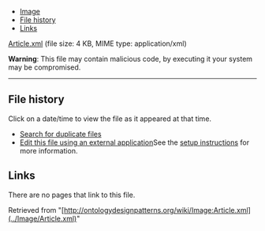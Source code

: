 * [Image](../Image/Article.xml#file)
* [File history](../Image/Article.xml#filehistory)
* [Links](../Image/Article.xml#filelinks)


[Article.xml](../images/0/05/Article.xml "Article.xml")‎
 (file size: 4 KB, MIME type: application/xml)




__Warning__: This file may contain malicious code, by executing it your system may be compromised.

---



## File history

Click on a date/time to view the file as it appeared at that time.



  
* [Search for duplicate files](http://ontologydesignpatterns.org/wiki/Special:FileDuplicateSearch/Article.xml "Special:FileDuplicateSearch/Article.xml")
* [Edit this file using an external application](http://ontologydesignpatterns.org/wiki/index.php?title=Image:Article.xml&action=edit&externaledit=true&mode=file "Image:Article.xml")See the [setup instructions](http://www.mediawiki.org/wiki/Manual:External_editors "http://www.mediawiki.org/wiki/Manual:External_editors") for more information.

## Links



There are no pages that link to this file.




Retrieved from "[http://ontologydesignpatterns.org/wiki/Image:Article.xml](../Image/Article.xml)"
